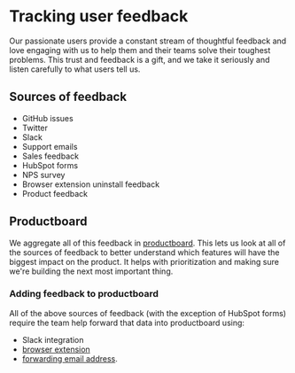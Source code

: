 # Tracking user feedback

Our passionate users provide a constant stream of thoughtful feedback and love engaging with us to help them and their teams solve their toughest problems. This trust and feedback is a gift, and we take it seriously and listen carefully to what users tell us.

## Sources of feedback

- GitHub issues
- Twitter
- Slack
- Support emails
- Sales feedback
- HubSpot forms
- NPS survey
- Browser extension uninstall feedback
- Product feedback

## Productboard

We aggregate all of this feedback in [productboard](https://sourcegraph.productboard.com/). This lets us look at all of the sources of feedback to better understand which features will have the biggest impact on the product. It helps with prioritization and making sure we're building the next most important thing.

### Adding feedback to productboard

All of the above sources of feedback (with the exception of HubSpot forms) require the team help forward that data into productboard using:

- Slack integration
- [browser extension](https://chrome.google.com/webstore/detail/productboard-make-product/mlpbdkpkicfkhgagnoamdcimmhdkakni?hl=en)
- [forwarding email address](mailto:inbox-hkpsum5melnwcauyjvztbtsq@inbound.productboard.com).
